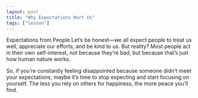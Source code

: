 ```yaml
---
layout: post
title: "Why Expectations Hurt Us"
tags: ["lesson"]
---
```


Expectations from People
Let’s be honest—we all expect people to treat us well, appreciate our efforts, and be kind to us. But reality? Most people act in their own self-interest, not because they’re bad, but because that’s just how human nature works.

So, if you’re constantly feeling disappointed because someone didn’t meet your expectations, maybe it’s time to stop expecting and start focusing on yourself. The less you rely on others for happiness, the more peace you’ll find.